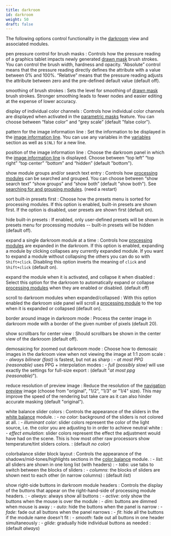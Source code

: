 ```yaml
---
title: darkroom
id: darkroom
weight: 50
draft: false
---
```


The following options control functionality in the [darkroom](../darkroom/_index.md) view and associated modules.

pen pressure control for brush masks
: Controls how the pressure reading of a graphics tablet impacts newly generated [drawn mask](../darkroom/masking-and-blending/masks/drawn.md) brush strokes. You can control the brush width, hardness and opacity. “Absolute” control means that the pressure reading directly defines the attribute with a value between 0% and 100%. “Relative” means that the pressure reading adjusts the attribute between zero and the pre-defined default value (default off).

smoothing of brush strokes
: Sets the level for smoothing of [drawn mask](../darkroom/masking-and-blending/masks/drawn.md) brush strokes. Stronger smoothing leads to fewer nodes and easier editing at the expense of lower accuracy.

display of individual color channels
: Controls how individual color channels are displayed when activated in the [parametric masks](../darkroom/masking-and-blending/masks/parametric.md) feature. You can choose between “false color” and “grey scale” (default "false color").

pattern for the image information line
: Set the information to be displayed in the [image information line](../module-reference/utility-modules/darkroom/image-info-line.md). You can use any variables in the [variables](../special-topics/variables.md) section as well as `$(NL)` for a new line.

position of the image information line
: Choose the darkroom panel in which the [image information line](../module-reference/utility-modules/darkroom/image-info-line.md) is displayed. Choose between “top left” “top right” “top center” “bottom” and “hidden” (default "bottom").

show module groups and/or search text entry
: Controls how [processing modules](../module-reference/processing-modules) can be searched and grouped. You can choose between “show search text” “show groups” and “show both” (default "show both"). See [searching for and grouping modules](../darkroom/interacting-with-modules/search-and-group.md). (need a restart)

sort built-in presets first
: Choose how the presets menu is sorted for processing modules. If this option is enabled, built-in presets are shown first. If the option is disabled, user presets are shown first (default on).

hide built-in presets
: If enabled, only user-defined presets will be shown in presets menu for processing modules -- built-in presets will be hidden (default off).

expand a single darkroom module at a time
: Controls how [processing modules](../module-reference/processing-modules) are expanded in the darkroom. If this option is enabled, expanding a module by clicking collapses any currently expanded module. If you want to expand a module without collapsing the others you can do so with `Shift+click`. Disabling this option inverts the meaning of `click` and `Shift+click` (default on).

expand the module when it is activated, and collapse it when disabled
: Select this option for the darkroom to automatically expand or collapse [processing modules](../module-reference/processing-modules) when they are enabled or disabled. (default off)

scroll to darkroom modules when expanded/collapsed
: With this option enabled the darkroom side panel will scroll a [processing module](../module-reference/processing-modules) to the top when it is expanded or collapsed (default on).

border around image in darkroom mode
: Process the center image in darkroom mode with a border of the given number of pixels (default 20). 

show scrollbars for center view
: Should scrollbars be shown in the center view of the darkroom (default off).

demosaicing for zoomed out darkroom mode
: Choose how to demosaic images in the darkroom view when not viewing the image at 1:1 zoom scale
: - _always bilinear (fast)_ is fastest, but not as sharp
: - _at most PPG (reasonable)_ uses PPG + interpolation modes
: - _full (possibly slow)_ will use exactly the settings for full-size export 
: (default "_at most ppg (reasonable)_"). 

reduce resolution of preview image
: Reduce the resolution of the [navigation preview](../module-reference/utility-modules/darkroom/navigation.md) image (choose from "original", "1/2", "1/3" or "1/4" size). This may improve the speed of the rendering but take care as it can also hinder accurate masking (default "original").

white balance slider colors
: Controls the appearance of the sliders in the [white balance](../module-reference/processing-modules/white-balance.md) module.
: - _no color_: background of the sliders is not colored at all.
: - _illuminant color_: slider colors represent the color of the light source, i.e. the color you are adjusting to in order to achieve neutral white
: - _effect emulation_: slider colors represent the effect the adjustment would have had on the scene. This is how most other raw processors show temperature/tint sliders colors.
: (default _no color_)

colorbalance slider block layout
: Controls the appearance of the shadows/mid-tones/highlights sections in the [color balance](../module-reference/processing-modules/color-balance.md) module.
: - _list_: all sliders are shown in one long list (with headers)
: - _tabs_: use tabs to switch between the blocks of sliders
: - _columns_: the blocks of sliders are shown next to each other (in narrow columns)
: (default _list_)

show right-side buttons in darkroom module headers
: Controls the display of the buttons that appear on the right-hand-side of processing module headers.
: - _always_: always show all buttons
: - _active_: only show the buttons when the mouse is over the module
: - _dim_: buttons are dimmed when mouse is away
: - _auto_: hide the buttons when the panel is narrow
: - _fade_: fade out all buttons when the panel narrows
: - _fit_: hide all the buttons if the module name doesn't fit
: - _smooth_: fade out all buttons in one header simultaneously
: - _glide_: gradually hide individual buttons as needed
: (default _always_)
